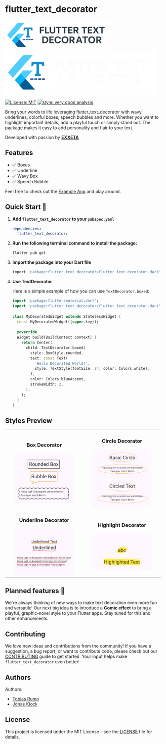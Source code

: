 # flutter_text_decorator
![Flutter Text Decorator Logo][logo_white]
![Flutter Text Decorator Logo][logo_black]

[![License: MIT][license_badge]][license_link]
[![style: very good analysis][very_good_analysis_badge]][very_good_analysis_link]

Bring your words to life leveraging flutter_text_decorator with wavy underlines, colorful boxes, speech bubbles and more. Whether you want to highlight important details, add a playful touch or simply stand out. The package makes it easy to add personality and flair to your text.

Developed with passion by [**EXXETA**](https://www.exxeta.com)

## Features

- ✅ Boxes
- ✅ Underline
- ✅ Wavy Box
- ✅ Speech Bubble

Feel free to check out the [Example App](./example) and play around.

## Quick Start 🚀

1.  **Add `flutter_text_decorator` to your `pubspec.yaml`**

    ```yaml
    dependencies:
      flutter_text_decorator:
    ```

2.  **Run the following terminal command to install the package:**
    ```sh
    flutter pub get
    ```

3.  **Import the package into your Dart file**

    ```sh
    import 'package:flutter_text_decorator/flutter_text_decorator.dart';
    ```

4.  **Use TextDecorator**

    Here is a simple example of how you can use `TextDecorator.boxed`:
    ```dart
    import 'package:flutter/material.dart';
    import 'package:flutter_text_decorator/flutter_text_decorator.dart';

    class MyDecoratedWidget extends StatelessWidget {
      const MyDecoratedWidget({super.key});

      @override
      Widget build(BuildContext context) {
        return Center(
          child: TextDecorator.boxed(
            style: BoxStyle.rounded,
            text: const Text(
              'Hello Decorated World!',
              style: TextStyle(fontSize: 24, color: Colors.white),
            ),
            color: Colors.blueAccent,
            strokeWidth: 2,
          ),
        );
      }
    }
    ```


## Styles Preview

<table>
  <tr>
    <td align="center">
      <h3>Box Decorator</h3>
      <img src="./documentation/img/box.png" alt="Box Decorator Example" width="80%">
    </td>
    <td align="center">
      <h3>Circle Decorator</h3>
      <img src="./documentation/img/circle.png" alt="Circle Decorator Example" width="80%">
    </td>
  </tr>
  <tr>
    <td align="center">
      <h3>Underline Decorator</h3>
      <img src="./documentation/img/underline.png" alt="Underline Decorator Example" width="80%">
    </td>
    <td align="center">
      <h3>Highlight Decorator</h3>
      <img src="./documentation/img/highlight.png" alt="Highlight Decorator Example" width="80%">
    </td>
  </tr>
</table>


## Planned features 🎯

We're always thinking of new ways to make text decoration even more fun and versatile! Our next big idea is to introduce a **Comic effect** to bring a playful, graphic-novel style to your Flutter apps. Stay tuned for this and other enhancements.


## Contributing
We love new ideas and contributions from the community! If you have a suggestion, a bug report, or want to contribute code, please check out our [CONTRIBUTING](./CONTRIBUTING.md) guide to get started. Your input helps make `flutter_text_decorator` even better!


## Authors 

Authors:

- [Tobias Rump](https://github.com/TobiasRump)
- [Jonas Klock](https://github.com/jay-k98)

## License
This project is licensed under the MIT License - see the [LICENSE](./LICENSE) file for details.

[logo_black]: ./assets/flutter_text_decorator_logo_dark.png#gh-light-mode-only
[logo_white]: ./assets/flutter_text_decorator_logo_light.png#gh-dark-mode-only
[license_link]: https://opensource.org/licenses/MIT
[license_badge]: https://img.shields.io/badge/license-MIT-blue.svg
[very_good_analysis_badge]: https://img.shields.io/badge/style-very_good_analysis-B22C89.svg
[very_good_analysis_link]: https://pub.dev/packages/very_good_analysis
[very_good_ventures_link]: https://verygood.ventures
